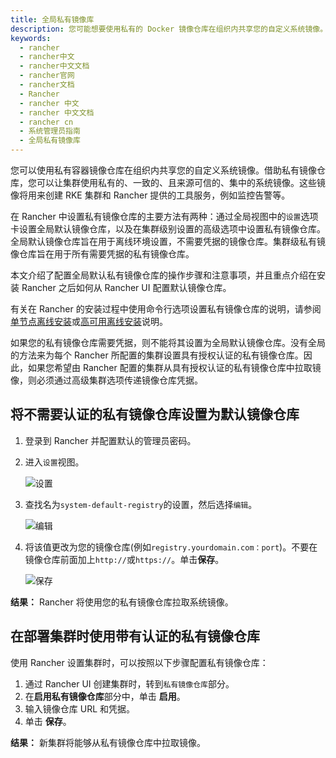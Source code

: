 ```yaml
---
title: 全局私有镜像库
description: 您可能想要使用私有的 Docker 镜像仓库在组织内共享您的自定义系统镜像。借助私有镜像仓库，您可以让集群使用私有的、一致的、且来源可信的、集中的系统镜像。这些镜像将用来创建 RKE 集群和 Rancher 提供的工具服务，例如监控告警等。在 Rancher 中设置私有镜像仓库的主要方法有两种：通过全局视图中的`设置`选项卡设置全局默认镜像仓库，以及在集群级别设置的高级选项中设置私有镜像仓库。全局默认镜像仓库旨在用于离线环境设置，不需要凭据的镜像仓库。集群级私有镜像仓库旨在用于所有需要凭据的私有镜像仓库。本部分是关于配置全局默认私有镜像仓库的，并且重点介绍在安装 Rancher 之后如何从 Rancher UI 配置默认镜像仓库。
keywords:
  - rancher
  - rancher中文
  - rancher中文文档
  - rancher官网
  - rancher文档
  - Rancher
  - rancher 中文
  - rancher 中文文档
  - rancher cn
  - 系统管理员指南
  - 全局私有镜像库
---
```


您可以使用私有容器镜像仓库在组织内共享您的自定义系统镜像。借助私有镜像仓库，您可以让集群使用私有的、一致的、且来源可信的、集中的系统镜像。这些镜像将用来创建 RKE 集群和 Rancher 提供的工具服务，例如监控告警等。

在 Rancher 中设置私有镜像仓库的主要方法有两种：通过全局视图中的`设置`选项卡设置全局默认镜像仓库，以及在集群级别设置的高级选项中设置私有镜像仓库。全局默认镜像仓库旨在用于离线环境设置，不需要凭据的镜像仓库。集群级私有镜像仓库旨在用于所有需要凭据的私有镜像仓库。

本文介绍了配置全局默认私有镜像仓库的操作步骤和注意事项，并且重点介绍在安装 Rancher 之后如何从 Rancher UI 配置默认镜像仓库。

有关在 Rancher 的安装过程中使用命令行选项设置私有镜像仓库的说明，请参阅[单节点离线安装](/docs/rancher2.5/installation/other-installation-methods/air-gap/_index)或[高可用离线安装](/docs/rancher2.5/installation/other-installation-methods/air-gap/_index)说明。

如果您的私有镜像仓库需要凭据，则不能将其设置为全局默认镜像仓库。没有全局的方法来为每个 Rancher 所配置的集群设置具有授权认证的私有镜像仓库。因此，如果您希望由 Rancher 配置的集群从具有授权认证的私有镜像仓库中拉取镜像，则必须通过高级集群选项传递镜像仓库凭据。

## 将不需要认证的私有镜像仓库设置为默认镜像仓库

1. 登录到 Rancher 并配置默认的管理员密码。

2. 进入`设置`视图。

   ![设置](/img/rancher/airgap/settings.png)

3. 查找名为`system-default-registry`的设置，然后选择`编辑`。

   ![编辑](/img/rancher/airgap/edit-system-default-registry.png)

4. 将该值更改为您的镜像仓库(例如`registry.yourdomain.com：port`)。不要在镜像仓库前面加上`http://`或`https://`。单击**保存**。

   ![保存](/img/rancher/airgap/enter-system-default-registry.png)

**结果：** Rancher 将使用您的私有镜像仓库拉取系统镜像。

## 在部署集群时使用带有认证的私有镜像仓库

使用 Rancher 设置集群时，可以按照以下步骤配置私有镜像仓库：

1. 通过 Rancher UI 创建集群时，转到`私有镜像仓库`部分。
2. 在**启用私有镜像仓库**部分中，单击 **启用**。
3. 输入镜像仓库 URL 和凭据。
4. 单击 **保存**。

**结果：** 新集群将能够从私有镜像仓库中拉取镜像。
